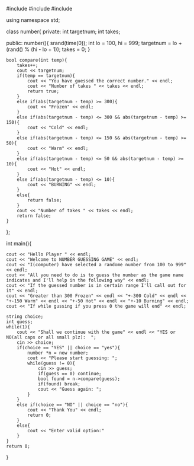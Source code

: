 #include <iostream>
#include <ctime>
#include <vector>

using namespace std;

class number{
private:
    int targetnum;
    int takes;

public:
    number(){
        srand(time(0));
        int lo = 100, hi = 999;
        targetnum = lo + (rand() % (hi - lo + 1));
        takes = 0;
    }

    bool compare(int temp){
        takes++;
        cout << targetnum;
        if(temp == targetnum){
            cout << "You have guessed the correct number." << endl;
            cout << "Number of takes " << takes << endl;
            return true;
        }
        else if(abs(targetnum - temp) >= 300){
            cout << "Frozen" << endl;
        }
        else if(abs(targetnum - temp) <= 300 && abs(targetnum - temp) >= 150){
            cout << "Cold" << endl;
        }
        else if(abs(targetnum - temp) <= 150 && abs(targetnum - temp) >= 50){
            cout << "Warm" << endl;
        }
        else if(abs(targetnum - temp) <= 50 && abs(targetnum - temp) >= 10){
            cout << "Hot" << endl;
        }
        else if(abs(targetnum - temp) <= 10){
            cout << "BURNING" << endl;
        }
        else{
            return false;
        }
        cout << "Number of takes " << takes << endl;
        return false;
    }
};

int main(){
    
    cout << "Hello Player " << endl;
    cout << "Welcome to NUMBER GUESSING GAME" << endl;
    cout << "I(computer) have selected a randome number from 100 to 999" << endl;
    cout << "All you need to do is to guess the number as the game name indicates and I'll help in the following way" << endl;
    cout << "If the guessed number is in certain range I'll call out for it" << endl;
    cout << "Greater than 300 Frozen" << endl << "+-300 Cold" << endl << "+-150 Warm" << endl << "+-50 Hot" << endl << "+-10 Burning" << endl;
    cout << "If while gussing if you press 0 the game will end" << endl;

    string choice;
    int guess;
    while(1){
        cout << "Shall we continue with the game" << endl << "YES or NO(all caps or all small plz):  ";
        cin >> choice;
        if(choice == "YES" || choice == "yes"){
            number *n = new number;
            cout << "Please start guessing: ";
            while(guess != 0){
                cin >> guess;
                if(guess == 0) continue;
                bool found = n->compare(guess);
                if(found) break;
                cout << "Guess again: ";
            }
        }
        else if(choice == "NO" || choice == "no"){
            cout << "Thank You" << endl;
            return 0;
        }
        else{
            cout << "Enter valid option:"
        }
    }
    return 0;
}
